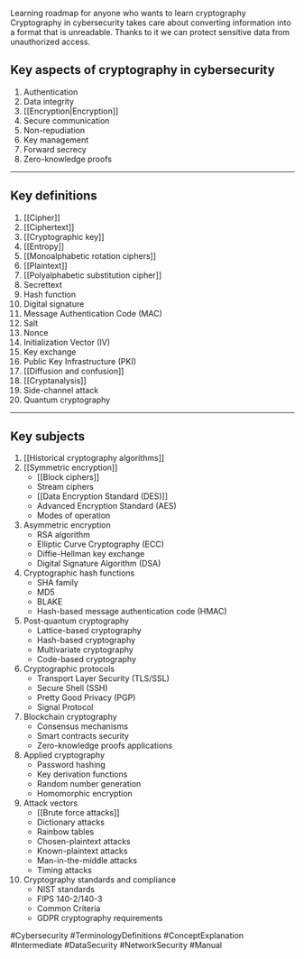Learning roadmap for anyone who wants to learn cryptography
Cryptography in cybersecurity takes care about converting information into a format that is unreadable. Thanks to it we can protect sensitive data from unauthorized access.

## Key aspects of cryptography in cybersecurity

1. Authentication
2. Data integrity
3. [[Encryption|Encryption]]
4. Secure communication
5. Non-repudiation
6. Key management
7. Forward secrecy
8. Zero-knowledge proofs

---

## Key definitions

1. [[Cipher]]
2. [[Ciphertext]]
3. [[Cryptographic key]]
4. [[Entropy]]
5. [[Monoalphabetic rotation ciphers]]
6. [[Plaintext]]
7. [[Polyalphabetic substitution cipher]]
8. Secrettext
9. Hash function
10. Digital signature
11. Message Authentication Code (MAC)
12. Salt
13. Nonce
14. Initialization Vector (IV)
15. Key exchange
16. Public Key Infrastructure (PKI)
17. [[Diffusion and confusion]]
18. [[Cryptanalysis]]
19. Side-channel attack
20. Quantum cryptography

---

## Key subjects

1. [[Historical cryptography algorithms]]
2. [[Symmetric encryption]]
   - [[Block ciphers]]
   - Stream ciphers
   - [[Data Encryption Standard (DES)]]
   - Advanced Encryption Standard (AES)
   - Modes of operation
3. Asymmetric encryption
   - RSA algorithm
   - Elliptic Curve Cryptography (ECC)
   - Diffie-Hellman key exchange
   - Digital Signature Algorithm (DSA)
4. Cryptographic hash functions
   - SHA family
   - MD5
   - BLAKE
   - Hash-based message authentication code (HMAC)
5. Post-quantum cryptography
   - Lattice-based cryptography
   - Hash-based cryptography
   - Multivariate cryptography
   - Code-based cryptography
6. Cryptographic protocols
   - Transport Layer Security (TLS/SSL)
   - Secure Shell (SSH)
   - Pretty Good Privacy (PGP)
   - Signal Protocol
7. Blockchain cryptography
   - Consensus mechanisms
   - Smart contracts security
   - Zero-knowledge proofs applications
8. Applied cryptography
   - Password hashing
   - Key derivation functions
   - Random number generation
   - Homomorphic encryption
9. Attack vectors
   - [[Brute force attacks]]
   - Dictionary attacks
   - Rainbow tables
   - Chosen-plaintext attacks
   - Known-plaintext attacks
   - Man-in-the-middle attacks
   - Timing attacks
10. Cryptography standards and compliance
    - NIST standards
    - FIPS 140-2/140-3
    - Common Criteria
    - GDPR cryptography requirements

#Cybersecurity #TerminologyDefinitions #ConceptExplanation #Intermediate #DataSecurity #NetworkSecurity #Manual
